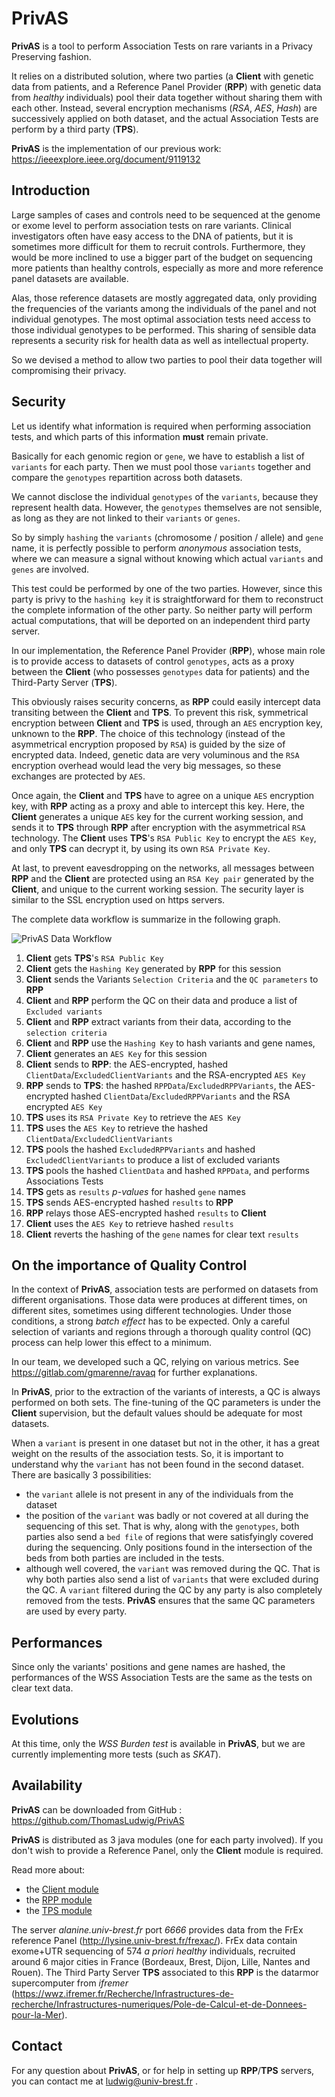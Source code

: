 # PrivAS

**PrivAS** is a tool to perform Association Tests on rare variants in a Privacy Preserving fashion.

It relies on a distributed solution, where two parties (a **Client** with genetic data from patients, and a Reference Panel Provider (**RPP**) with genetic data from *healthy* individuals) pool their data together without sharing them with each other. Instead, several encryption mechanisms (*RSA*, *AES*, *Hash*) are successively applied on both dataset, and the actual Association Tests are perform by a third party (**TPS**).

**PrivAS** is the implementation of our previous work: <https://ieeexplore.ieee.org/document/9119132>

## Introduction

Large samples of cases and controls need to be sequenced at the genome or exome level to perform association tests on rare variants. Clinical investigators often have easy access to the DNA of patients, but it is sometimes more difficult for them to recruit controls. Furthermore, they would be more inclined to use a bigger part of the budget on sequencing more patients than healthy controls, especially as more and more reference panel datasets are available.

Alas, those reference datasets are mostly aggregated data, only providing the frequencies of the variants among the individuals of the panel and not individual genotypes. The most optimal association tests need access to those individual genotypes to be performed. This sharing of sensible data represents a security risk for health data as well as intellectual property.

So we devised a method to allow two parties to pool their data together will compromising their privacy.

## Security

Let us identify what information is required when performing association tests, and which parts of this information **must** remain private.

Basically for each genomic region or `gene`, we have to establish a list of `variants` for each party. Then we must pool those `variants` together and compare the `genotypes` repartition across both datasets.

We cannot disclose the individual `genotypes` of the `variants`, because they represent health data. However, the `genotypes` themselves are not sensible, as long as they are not linked to their `variants` or `genes`.

So by simply `hashing` the `variants` (chromosome / position / allele)  and `gene` name, it is perfectly possible to perform *anonymous* association tests, where we can measure a signal without knowing which actual `variants` and `genes` are involved.

This test could be performed by one of the two parties. However, since this party is privy to the `hashing key` it is straightforward for them to reconstruct the complete information of the other party. So neither party will perform actual computations, that will be deported on an independent third party server.

In our implementation, the Reference Panel Provider (**RPP**), whose main role is to provide access to datasets of control `genotypes`, acts as a proxy between the **Client** (who possesses `genotypes` data for patients) and the Third-Party Server (**TPS**).

This obviously raises security concerns, as **RPP** could easily intercept data transiting between the **Client** and **TPS**. To prevent this risk, symmetrical encryption between **Client** and **TPS** is used, through an `AES` encryption key, unknown to the **RPP**. The choice of this technology (instead of the asymmetrical encryption proposed by `RSA`) is guided by the size of encrypted data. Indeed, genetic data are very voluminous and the `RSA` encryption overhead would lead the very big messages, so these exchanges are protected by `AES`.

Once again, the **Client** and **TPS** have to agree on a unique `AES` encryption key, with **RPP** acting as a proxy and able to intercept this key. Here, the **Client** generates a unique `AES` key for the current working session, and sends it to **TPS** through **RPP** after encryption with the asymmetrical `RSA` technology. The **Client** uses **TPS**'s `RSA Public Key` to encrypt the `AES Key`, and only **TPS** can decrypt it, by using its own `RSA Private Key`.

At last, to prevent eavesdropping on the networks, all messages between **RPP** and the **Client** are protected using an `RSA Key pair` generated by the **Client**, and unique to the current working session. The security layer is similar to the SSL encryption used on https servers.

The complete data workflow is summarize in the following graph.

![PrivAS Data Workflow](http://lysine.univ-brest.fr/privas/equations.png)

1. **Client** gets **TPS**'s `RSA Public Key`
2. **Client** gets the `Hashing Key` generated by **RPP** for this session
3. **Client** sends the Variants `Selection Criteria` and the `QC parameters` to **RPP**
4. **Client** and **RPP** perform the QC on their data and produce a list of `Excluded variants`
5. **Client** and **RPP** extract variants from their data, according to the `selection criteria`
6. **Client** and **RPP** use the `Hashing Key` to hash variants and gene names,
7. **Client** generates an `AES Key` for this session
8. **Client** sends to **RPP**: the AES-encrypted, hashed `ClientData`/`ExcludedClientVariants` and the RSA-encrypted `AES Key`
9. **RPP** sends to **TPS**: the hashed `RPPData`/`ExcludedRPPVariants`, the AES-encrypted hashed `ClientData`/`ExcludedRPPVariants` and the RSA encrypted `AES Key`
10. **TPS** uses its `RSA Private Key` to retrieve the `AES Key`
11. **TPS** uses the `AES Key` to retrieve the hashed `ClientData`/`ExcludedClientVariants`
12. **TPS** pools the hashed `ExcludedRPPVariants` and hashed `ExcludedClientVariants` to produce a list of excluded variants
13. **TPS** pools the hashed `ClientData` and hashed `RPPData`, and performs Associations Tests
14. **TPS** gets as `results` *p-values* for hashed `gene` names
15. **TPS** sends AES-encrypted hashed `results` to **RPP**
16. **RPP** relays those AES-encrypted hashed `results` to **Client**
17. **Client** uses the `AES Key` to retrieve hashed `results`
18. **Client** reverts the hashing of the `gene` names for clear text `results`

## On the importance of Quality Control

In the context of **PrivAS**, association tests are performed on datasets from different organisations. Those data were produces at different times, on different sites, sometimes using different technologies. Under those conditions, a strong *batch effect* has to be expected. Only a careful selection of variants and regions through a thorough quality control (QC) process can help lower this effect to a minimum.

In our team, we developed such a QC, relying on various metrics. See <https://gitlab.com/gmarenne/ravaq> for further explanations.

In **PrivAS**, prior to the extraction of the variants of interests, a QC is always performed on both sets. The fine-tuning of the QC parameters is under the **Client** supervision, but the default values should be adequate for most datasets.

When a `variant` is present in one dataset but not in the other, it has a great weight on the results of the association tests. So, it is important to understand why the `variant` has not been found in the second dataset. There are basically 3 possibilities:
- the `variant` allele is not present in any of the individuals from the dataset
- the position of the `variant` was badly or not covered at all during the sequencing of this set. That is why, along with the `genotypes`, both parties also send a `bed file` of regions that were satisfyingly covered during the sequencing. Only positions found in the intersection of the beds from both parties are included in the tests.
- although well covered, the `variant` was removed during the QC. That is why both parties also send a list of `variants` that were excluded during the QC. A `variant` filtered during the QC by any party is also completely removed from the tests. **PrivAS** ensures that the same QC parameters are used by every party.

## Performances

Since only the variants' positions and gene names are hashed, the performances of the WSS Association Tests are the same as the tests on clear text data.

## Evolutions

At this time, only the *WSS Burden test* is available in **PrivAS**, but we are currently implementing more tests (such as *SKAT*).

## Availability

**PrivAS** can be downloaded from GitHub : <https://github.com/ThomasLudwig/PrivAS>

**PrivAS** is distributed as 3 java modules (one for each party involved). If you don't wish to provide a Reference Panel, only the **Client** module is required.

Read more about:
- the [Client module](Client)
- the [RPP module](RPP)
- the [TPS module](TPS)

The server *alanine.univ-brest.fr* port *6666* provides data from the FrEx reference Panel (<http://lysine.univ-brest.fr/frexac/>). FrEx data contain exome+UTR sequencing of 574 *a priori healthy* individuals, recruited around 6 major cities in France (Bordeaux, Brest, Dijon, Lille, Nantes and Rouen). The Third Party Server **TPS** associated to this **RPP** is the datarmor supercomputer from *ifremer* (<https://wwz.ifremer.fr/Recherche/Infrastructures-de-recherche/Infrastructures-numeriques/Pole-de-Calcul-et-de-Donnees-pour-la-Mer>).

## Contact

For any question about **PrivAS**, or for help in setting up **RPP**/**TPS** servers, you can contact me at ludwig@univ-brest.fr .

